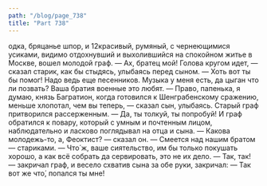 ```yaml
---
path: "/blog/page_738"
title: "Part 738"
---
```


одка, бряцанье шпор, и 12красивый, румяный, с чернеющимися усиками, видимо отдохнувший и выхолившийся на спокойном житье в Москве, вошел молодой граф.
— Ах, братец мой! Голова кругом идет, — сказал старик, как бы стыдясь, улыбаясь перед сыном. — Хоть вот ты бы помог! Надо ведь еще песенников. Музыка у меня есть, да цыган что ли позвать? Ваша братия военные это любят.
— Право, папенька, я думаю, князь Багратион, когда готовился к Шенграбенскому сражению, меньше хлопотал, чем вы теперь, — сказал сын, улыбаясь.
Старый граф притворился рассерженным.
— Да, ты толкуй, ты попробуй!
И граф обратился к повару, который с умным и почтенным лицом, наблюдательно и ласково поглядывал на отца и сына.
— Какова молодежь-то, а, Феоктист? — сказал он. — Смеется над нашим братом — стариками.
— Что́ ж, ваше сиятельство, им бы только покушать хорошо, а как всё собрать да сервировать, это не их дело.
— Так, так! — закричал граф, и весело схватив сына за обе руки, закричал: — Так вот же что́, попался ты мне! 
